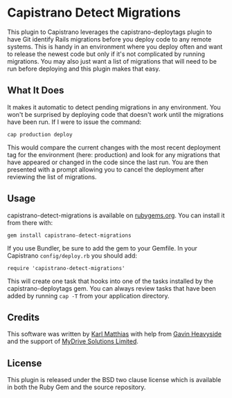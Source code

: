 Capistrano Detect Migrations
============================
This plugin to Capistrano leverages the capistrano-deploytags plugin
to have Git identify Rails migrations before you deploy code to any
remote systems. This is handy in an environment where you deploy
often and want to release the newest code but only if it's not
complicated by running migrations. You may also just want a list
of migrations that will need to be run before deploying and this
plugin makes that easy.

What It Does
------------
It makes it automatic to detect pending migrations in any environment.
You won't be surprised by deploying code that doesn't work until
the migrations have been run.  If I were to issue the command:

`cap production deploy`

This would compare the current changes with the most recent deployment
tag for the environment (here: production) and look for any migrations
that have appeared or changed in the code since the last run. You
are then presented with a prompt allowing you to cancel the deployment
after reviewing the list of migrations.

Usage
-----
capistrano-detect-migrations is available on
[rubygems.org](https://rubygems.org/gems/capistrano-detect-migrations).
You can install it from there with:

`gem install capistrano-detect-migrations`

If you use Bundler, be sure to add the gem to your Gemfile.
In your Capistrano `config/deploy.rb` you should add:

`require 'capistrano-detect-migrations'`

This will create one task that hooks into one of the tasks installed
by the capistrano-deploytags gem. You can always review tasks that
have been added by running `cap -T` from your application directory.

Credits
-------
This software was written by [Karl Matthias](https://github.com/relistan)
with help from [Gavin Heavyside](https://github.com/gavinheavyside) and the
support of [MyDrive Solutions Limited](http://mydrivesolutions.com).

License
-------
This plugin is released under the BSD two clause license which is
available in both the Ruby Gem and the source repository.
